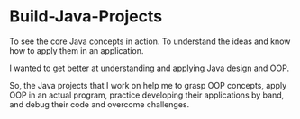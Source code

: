 # Build-Java-Projects
To see the core Java concepts in action.
To understand the ideas and know how to apply them in an application.


I wanted to get better at understanding and applying Java design and OOP.

So, the Java projects that I work on help me to grasp OOP concepts, apply OOP in an actual program,
practice developing their applications by band, and debug their code and overcome challenges.

